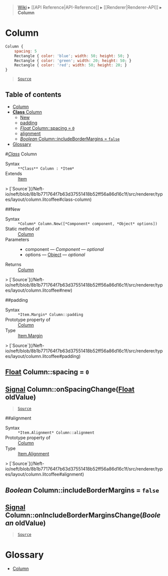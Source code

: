 > [Wiki](Home) ▸ [[API Reference|API-Reference]] ▸ [[Renderer|Renderer-API]] ▸ **Column**

# Column

```javascript
Column {
    spacing: 5
    Rectangle { color: 'blue'; width: 50; height: 50; }
    Rectangle { color: 'green'; width: 20; height: 50; }
    Rectangle { color: 'red'; width: 50; height: 20; }
}
```

> [`Source`](/Neft-io/neft/blob/8b1b771764f7b63d37551418b52ff56a86d16c1f/src/renderer/types/layout/column.litcoffee#column)

## Table of contents
* [Column](#column)
* [**Class** Column](#class-column)
  * [New](#new)
  * [padding](#padding)
  * [*Float* Column::spacing = `0`](#float-columnspacing--0)
  * [alignment](#alignment)
  * [*Boolean* Column::includeBorderMargins = `false`](#boolean-columnincludebordermargins--false)
* [Glossary](#glossary)

#*[Class](/Neft-io/neft/wiki/Renderer-Class-API#class-class)* Column
<dl><dt>Syntax</dt><dd><code>&#x2A;&#x2A;Class&#x2A;&#x2A; Column : &#x2A;Item&#x2A;</code></dd><dt>Extends</dt><dd><a href="/Neft-io/neft/wiki/Renderer-Item-API#class-item">Item</a></dd></dl>
> [`Source`](/Neft-io/neft/blob/8b1b771764f7b63d37551418b52ff56a86d16c1f/src/renderer/types/layout/column.litcoffee#class-column)

##New
<dl><dt>Syntax</dt><dd><code>&#x2A;Column&#x2A; Column.New([&#x2A;Component&#x2A; component, &#x2A;Object&#x2A; options])</code></dd><dt>Static method of</dt><dd><a href="/Neft-io/neft/wiki/Renderer-Column-API#class-column">Column</a></dd><dt>Parameters</dt><dd><ul><li>component — <i>Component</i> — <i>optional</i></li><li>options — <a href="/Neft-io/neft/wiki/Utils-API#isobject">Object</a> — <i>optional</i></li></ul></dd><dt>Returns</dt><dd><a href="/Neft-io/neft/wiki/Renderer-Column-API#class-column">Column</a></dd></dl>
> [`Source`](/Neft-io/neft/blob/8b1b771764f7b63d37551418b52ff56a86d16c1f/src/renderer/types/layout/column.litcoffee#new)

##padding
<dl><dt>Syntax</dt><dd><code>&#x2A;Item.Margin&#x2A; Column::padding</code></dd><dt>Prototype property of</dt><dd><a href="/Neft-io/neft/wiki/Renderer-Column-API#class-column">Column</a></dd><dt>Type</dt><dd><a href="/Neft-io/neft/wiki/Renderer-Item.Margin-API#class-margin">Item.Margin</a></dd></dl>
> [`Source`](/Neft-io/neft/blob/8b1b771764f7b63d37551418b52ff56a86d16c1f/src/renderer/types/layout/column.litcoffee#padding)

## [Float](/Neft-io/neft/wiki/Utils-API#isfloat) Column::spacing = `0`

## [Signal](/Neft-io/neft/wiki/Signal-API#class-signal) Column::onSpacingChange([Float](/Neft-io/neft/wiki/Utils-API#isfloat) oldValue)

> [`Source`](/Neft-io/neft/blob/8b1b771764f7b63d37551418b52ff56a86d16c1f/src/renderer/types/layout/column.litcoffee#float-columnspacing--0-signal-columnonspacingchangefloat-oldvalue)

##alignment
<dl><dt>Syntax</dt><dd><code>&#x2A;Item.Alignment&#x2A; Column::alignment</code></dd><dt>Prototype property of</dt><dd><a href="/Neft-io/neft/wiki/Renderer-Column-API#class-column">Column</a></dd><dt>Type</dt><dd><a href="/Neft-io/neft/wiki/Renderer-Item.Alignment-API#class-alignment">Item.Alignment</a></dd></dl>
> [`Source`](/Neft-io/neft/blob/8b1b771764f7b63d37551418b52ff56a86d16c1f/src/renderer/types/layout/column.litcoffee#alignment)

## *Boolean* Column::includeBorderMargins = `false`

## [Signal](/Neft-io/neft/wiki/Signal-API#class-signal) Column::onIncludeBorderMarginsChange(*Boolean* oldValue)

> [`Source`](/Neft-io/neft/blob/8b1b771764f7b63d37551418b52ff56a86d16c1f/src/renderer/types/layout/column.litcoffee#boolean-columnincludebordermargins--false-signal-columnonincludebordermarginschangeboolean-oldvalue)

# Glossary

- [Column](#class-column)

